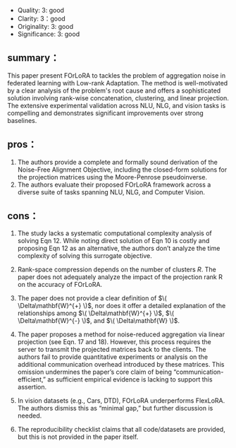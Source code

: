 
- Quality: 3: good
- Clarity: 3：good
- Originality: 3: good
- Significance: 3: good

## summary：
This paper present FOrLoRA to tackles the problem of aggregation noise in federated learning with Low-rank Adaptation. The method is well-motivated by a clear analysis of the problem's root cause and offers a sophisticated solution involving rank-wise concatenation, clustering, and linear projection. The extensive experimental validation across NLU, NLG, and vision tasks is compelling and demonstrates significant improvements over strong baselines.


## pros：
1. The authors provide a complete and formally sound derivation of the Noise-Free Alignment Objective, including the closed-form solutions for the projection matrices using the Moore-Penrose pseudoinverse.
2. The authors evaluate their proposed FOrLoRA framework across a diverse suite of tasks spanning NLU, NLG, and Computer Vision.


## cons：
1. The study lacks a systematic computational complexity analysis of solving Eqn 12. While noting direct solution of Eqn 10 is costly and proposing Eqn 12 as an alternative, the authors don’t analyze the time complexity of solving this surrogate objective.

2. Rank-space compression depends on the number of clusters $R$. The paper does not adequately analyze the impact of the projection rank R on the accuracy of FOrLoRA.

3. The paper does not provide a clear definition of $\( \Delta\mathbf{W}^{+} \)$, nor does it offer a detailed explanation of the relationships among $\( \Delta\mathbf{W}^{+} \)$, $\( \Delta\mathbf{W}^{-} \)$, and $\( \Delta\mathbf{W} \)$.
4. The paper proposes a method for noise-reduced aggregation via linear projection (see Eqn. 17 and 18). However, this process requires the server to transmit the projected matrices back to the clients. The authors fail to provide quantitative experiments or analysis on the additional communication overhead introduced by these matrices. This omission undermines the paper’s core claim of being “communication-efficient,” as sufficient empirical evidence is lacking to support this assertion.
5. In vision datasets (e.g., Cars, DTD), FOrLoRA underperforms FlexLoRA.   The authors dismiss this as “minimal gap,” but further discussion is needed.
6. The reproducibility checklist claims that all code/datasets are provided, but this is not provided in the paper itself.